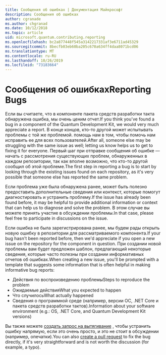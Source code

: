 ```yaml
---
title: Сообщения об ошибках | Документация Майкрософт
description: Сообщения об ошибках
author: cgranade
ms.author: chgranad
ms.date: 10/12/2018
ms.topic: article
uid: microsoft.quantum.contributing.reporting
ms.openlocfilehash: bc2a877448f545a3142217331af3e6711ad45329
ms.sourcegitcommit: 8becfb03eb60ba205c670a634ff4daa8071bcd06
ms.translationtype: MT
ms.contentlocale: ru-RU
ms.lasthandoff: 10/26/2019
ms.locfileid: "73183664"
---
```

# <a name="reporting-bugs"></a><span data-ttu-id="6d2cf-103">Сообщения об ошибках</span><span class="sxs-lookup"><span data-stu-id="6d2cf-103">Reporting Bugs</span></span> #

<span data-ttu-id="6d2cf-104">Если вы считаете, что в компоненте пакета средств разработки такта обнаружена ошибка, мы очень ценим отчет.</span><span class="sxs-lookup"><span data-stu-id="6d2cf-104">If you think you've found a bug in a component of the Quantum Development Kit, we would very much appreciate a report.</span></span>
<span data-ttu-id="6d2cf-105">В конце концов, кто-то другой может испытывать проблемы с той же проблемой. помощь нам в том, чтобы помочь нам исправить ее для всех пользователей.</span><span class="sxs-lookup"><span data-stu-id="6d2cf-105">After all, someone else may be struggling with the same issue as well; letting us know helps us to get to fixing it for everyone.</span></span>
<span data-ttu-id="6d2cf-106">Первый шаг при отправке сообщения об ошибке — начать с рассмотрения существующих проблем, обнаруженных в каждом репозитории, так как вполне возможно, что кто-то другой сообщил об этой проблеме.</span><span class="sxs-lookup"><span data-stu-id="6d2cf-106">The first step in reporting a bug is to start by looking through the existing issues found on each repository, as it's very possible that someone else has reported the same problem.</span></span>

<span data-ttu-id="6d2cf-107">Если проблема уже была обнаружена ранее, может быть полезно предоставить дополнительные сведения или контекст, которые помогут диагностировать и устранить проблему.</span><span class="sxs-lookup"><span data-stu-id="6d2cf-107">If the issue has already been found before, it may be helpful to provide additional information or context that can help us to diagnose and solve the problem.</span></span>
<span data-ttu-id="6d2cf-108">В этом случае вы можете принять участие в обсуждении проблемы.</span><span class="sxs-lookup"><span data-stu-id="6d2cf-108">In that case, please feel free to participate in discussions on the issue.</span></span>

<span data-ttu-id="6d2cf-109">Если ошибка не была зарегистрирована ранее, мы будем рады открыть новую ошибку в репозитории для рассматриваемого компонента.</span><span class="sxs-lookup"><span data-stu-id="6d2cf-109">If your bug hasn't been reported before, then we'd appreciate if you open a new issue on the repository for the component in question.</span></span>
<span data-ttu-id="6d2cf-110">При создании новой проблемы вам будет предложен шаблон, предлагающий некоторые сведения, которые часто полезны при создании информативных отчетов об ошибках.</span><span class="sxs-lookup"><span data-stu-id="6d2cf-110">When creating a new issue, you'll be prompted with a template that suggests some information that is often helpful in making informative bug reports:</span></span>

- <span data-ttu-id="6d2cf-111">Действия по воспроизведению проблемы</span><span class="sxs-lookup"><span data-stu-id="6d2cf-111">Steps to reproduce the problem</span></span>
- <span data-ttu-id="6d2cf-112">Ожидаемые действия</span><span class="sxs-lookup"><span data-stu-id="6d2cf-112">What you expected to happen</span></span>
- <span data-ttu-id="6d2cf-113">Что случилось</span><span class="sxs-lookup"><span data-stu-id="6d2cf-113">What actually happened</span></span>
- <span data-ttu-id="6d2cf-114">Сведения о программной среде (например, версии ОС, .NET Core и пакета средств разработки тактов).</span><span class="sxs-lookup"><span data-stu-id="6d2cf-114">Information about your software environment (e.g.: OS, .NET Core, and Quantum Development Kit versions)</span></span>

<span data-ttu-id="6d2cf-115">Вы также можете [создать запрос на вытягивание](https://help.github.com/articles/about-pull-requests/) , чтобы устранить ошибку напрямую, если это очень просто, и это не стоит в обсуждении (например, опечатки).</span><span class="sxs-lookup"><span data-stu-id="6d2cf-115">You can also [create a pull request](https://help.github.com/articles/about-pull-requests/) to fix the bug directly, if it's very straightforward and is not worth the discussion (for example, a typo).</span></span>

